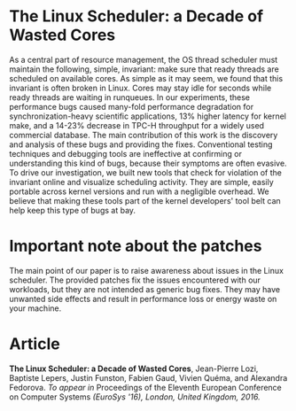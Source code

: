 # The Linux Scheduler: a Decade of Wasted Cores

As a central part of resource management, the OS thread scheduler must maintain
the following, simple, invariant: make sure that ready threads are scheduled on
available cores. As simple as it may seem, we found that this invariant is
often broken in Linux. Cores may stay idle for seconds while ready threads are
waiting in runqueues. In our experiments, these performance bugs caused
many-fold performance degradation for synchronization-heavy scientific
applications, 13% higher latency for kernel make, and a 14-23% decrease in
TPC-H throughput for a widely used commercial database. The main contribution
of this work is the discovery and analysis of these bugs and providing the
fixes. Conventional testing techniques and debugging tools are ineffective at
confirming or understanding this kind of bugs, because their symptoms are often
evasive. To drive our investigation, we built new tools that check for
violation of the invariant online and visualize scheduling activity. They are
simple, easily portable across kernel versions and run with a negligible
overhead. We believe that making these tools part of the kernel developers'
tool belt can help keep this type of bugs at bay.

# Important note about the patches

The main point of our paper is to raise awareness about issues in the Linux
scheduler. The provided patches fix the issues encountered with our workloads,
but they are not intended as generic bug fixes. They may have unwanted side
effects and result in performance loss or energy waste on your machine.

# Article

**The Linux Scheduler: a Decade of Wasted Cores**, Jean-Pierre Lozi, Baptiste
Lepers, Justin Funston, Fabien Gaud, Vivien Quéma, and Alexandra Fedorova. *To
appear in* Proceedings of the Eleventh European Conference on Computer Systems
*(EuroSys '16), London, United Kingdom, 2016.*
